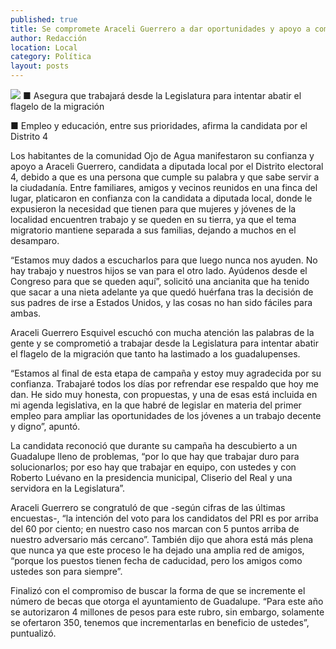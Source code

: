 ```yaml
---
published: true
title: Se compromete Araceli Guerrero a dar oportunidades y apoyo a comunidades
author: Redacción
location: Local
category: Política
layout: posts
---
```


![](http://i.imgur.com/KcImVfkm.jpg)
■ Asegura que trabajará desde la Legislatura para intentar abatir el flagelo de la migración

■ Empleo y educación, entre sus prioridades, afirma la candidata por el Distrito 4

Los habitantes de la comunidad Ojo de Agua manifestaron su confianza y apoyo a Araceli Guerrero, candidata a diputada local por el Distrito electoral 4, debido a que es una persona que cumple su palabra y que sabe servir a la ciudadanía. 
Entre familiares, amigos y vecinos reunidos en una finca del lugar, platicaron en confianza con la candidata a diputada local, donde le expusieron la necesidad que tienen para que mujeres y jóvenes de la localidad encuentren trabajo y se queden en su tierra, ya que el tema migratorio mantiene separada a sus familias, dejando a muchos en el desamparo.

“Estamos muy dados a escucharlos para que luego nunca nos ayuden. No hay trabajo y nuestros hijos se van para el otro lado. Ayúdenos desde el Congreso para que se queden aquí”, solicitó una ancianita que ha tenido que sacar a una nieta adelante ya que quedó huérfana tras la decisión de sus padres de irse a Estados Unidos, y las cosas no han sido fáciles para ambas.

Araceli Guerrero Esquivel escuchó con mucha atención las palabras de la gente y se comprometió a trabajar desde la Legislatura para intentar abatir el flagelo de la migración que tanto ha lastimado a los guadalupenses.

“Estamos al final de esta etapa de campaña y estoy muy agradecida por su confianza. Trabajaré todos los días por refrendar ese respaldo que hoy me dan. He sido muy honesta, con propuestas, y una de esas está incluida en mi agenda legislativa, en la que habré de legislar en materia del primer empleo para ampliar las oportunidades de los jóvenes a un trabajo decente y digno”, apuntó.

La candidata reconoció que durante su campaña ha descubierto a un Guadalupe lleno de problemas, “por lo que hay que trabajar duro para solucionarlos; por eso hay que trabajar en equipo, con ustedes y con Roberto Luévano en la presidencia municipal, Cliserio del Real y una servidora en la Legislatura”.

Araceli Guerrero se congratuló de que -según cifras de las últimas encuestas-, “la intención del voto para los candidatos del PRI es por arriba del 60 por ciento; en nuestro caso nos marcan con 5 puntos arriba de nuestro adversario más cercano”.
También dijo que ahora está más plena que nunca ya que este proceso le ha dejado una amplia red de amigos, “porque los puestos tienen fecha de caducidad, pero los amigos como ustedes son para siempre”.

Finalizó con el compromiso de buscar la forma de que se incremente el número de becas que otorga el ayuntamiento de Guadalupe. “Para este año se autorizaron 4 millones de pesos para este rubro, sin embargo, solamente se ofertaron 350, tenemos que incrementarlas en beneficio de ustedes”, puntualizó.
